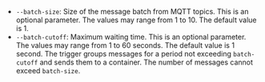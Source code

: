 * `--batch-size`: Size of the message batch from MQTT topics. This is an optional parameter. The values may range from 1 to 10. The default value is 1.
* `--batch-cutoff`: Maximum waiting time. This is an optional parameter. The values may range from 1 to 60 seconds. The default value is 1 second. The trigger groups messages for a period not exceeding `batch-cutoff` and sends them to a container. The number of messages cannot exceed `batch-size`.